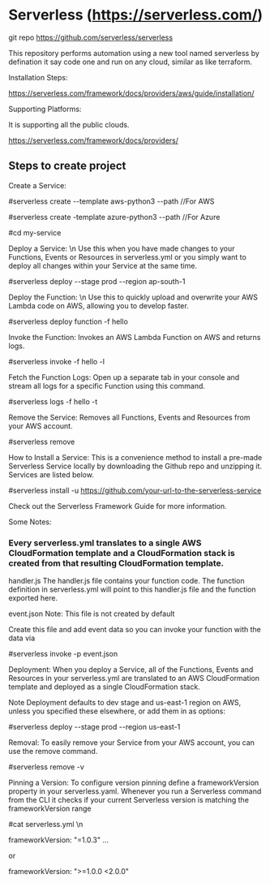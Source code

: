 # Serverless (https://serverless.com/)

git repo https://github.com/serverless/serverless

This repository performs automation using a new tool named serverless by defination it say code one and run on any cloud, similar as like terraform.

Installation Steps:

https://serverless.com/framework/docs/providers/aws/guide/installation/

Supporting Platforms:

It is supporting all the public clouds.

https://serverless.com/framework/docs/providers/

## Steps to create project

Create a Service:

#serverless create --template aws-python3 --path <my-service>   //For AWS

#serverless create -template azure-python3 --path <my-service>    //For Azure
  
#cd my-service

Deploy a Service: \n
Use this when you have made changes to your Functions, Events or Resources in serverless.yml or you simply want to deploy all changes within your Service at the same time.

#serverless deploy --stage prod --region ap-south-1

Deploy the Function: \n 
Use this to quickly upload and overwrite your AWS Lambda code on AWS, allowing you to develop faster.

#serverless deploy function -f hello

Invoke the Function:
Invokes an AWS Lambda Function on AWS and returns logs.

#serverless invoke -f hello -l

Fetch the Function Logs:
Open up a separate tab in your console and stream all logs for a specific Function using this command.

#serverless logs -f hello -t

Remove the Service:
Removes all Functions, Events and Resources from your AWS account.

#serverless remove

How to Install a Service:
This is a convenience method to install a pre-made Serverless Service locally by downloading the Github repo and unzipping it. Services are listed below.

#serverless install -u https://github.com/your-url-to-the-serverless-service

Check out the Serverless Framework Guide for more information.

Some Notes:

### Every serverless.yml translates to a single AWS CloudFormation template and a CloudFormation stack is created from that resulting CloudFormation template.

handler.js
The handler.js file contains your function code. The function definition in serverless.yml will point to this handler.js file and the function exported here.

event.json
Note: This file is not created by default

Create this file and add event data so you can invoke your function with the data via 

#serverless invoke -p event.json

Deployment:
When you deploy a Service, all of the Functions, Events and Resources in your serverless.yml are translated to an AWS CloudFormation template and deployed as a single CloudFormation stack.

Note Deployment defaults to dev stage and us-east-1 region on AWS, unless you specified these elsewhere, or add them in as options:

#serverless deploy --stage prod --region us-east-1

Removal:
To easily remove your Service from your AWS account, you can use the remove command.

#serverless remove -v

Pinning a Version:
To configure version pinning define a frameworkVersion property in your serverless.yaml. Whenever you run a Serverless command from the CLI it checks if your current Serverless version is matching the frameworkVersion range

#cat serverless.yml \n

frameworkVersion: "=1.0.3" ...

or

frameworkVersion: ">=1.0.0 <2.0.0"





